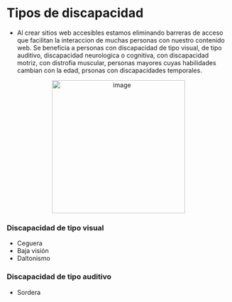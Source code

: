 # Tipos de discapacidad
- Al crear sitios web accesibles estamos eliminando barreras de acceso que facilitan la interaccion de muchas personas con nuestro contenido web. Se beneficia a personas con discapacidad de tipo visual, de tipo auditivo, discapacidad neurologica o cognitiva, con discapacidad motriz, con distrofia muscular, personas mayores cuyas habilidades cambian con la edad, prsonas con discapacidades temporales. 
<p align="center">
<img width="300" 
alt="image" src="https://user-images.githubusercontent.com/89166148/173264407-a5937c1e-72dd-460c-81ba-be665436380e.png">
</p>

### Discapacidad de tipo visual
- Ceguera
- Baja visión
- Daltonismo

### Discapacidad de tipo auditivo
- Sordera
